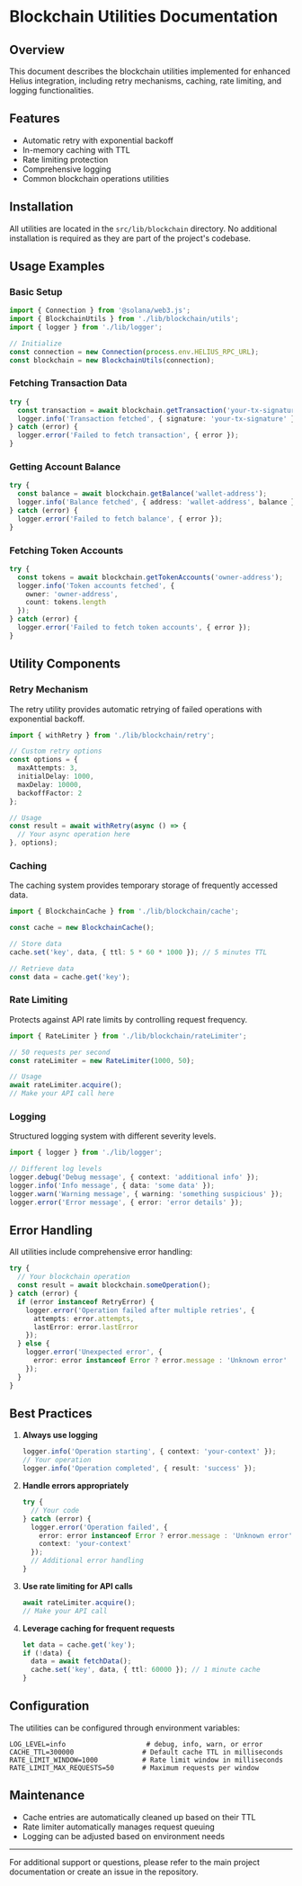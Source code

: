 # Blockchain Utilities Documentation

## Overview
This document describes the blockchain utilities implemented for enhanced Helius integration, including retry mechanisms, caching, rate limiting, and logging functionalities.

## Features
- Automatic retry with exponential backoff
- In-memory caching with TTL
- Rate limiting protection
- Comprehensive logging
- Common blockchain operations utilities

## Installation
All utilities are located in the `src/lib/blockchain` directory. No additional installation is required as they are part of the project's codebase.

## Usage Examples

### Basic Setup
```typescript
import { Connection } from '@solana/web3.js';
import { BlockchainUtils } from './lib/blockchain/utils';
import { logger } from './lib/logger';

// Initialize
const connection = new Connection(process.env.HELIUS_RPC_URL);
const blockchain = new BlockchainUtils(connection);
```

### Fetching Transaction Data
```typescript
try {
  const transaction = await blockchain.getTransaction('your-tx-signature');
  logger.info('Transaction fetched', { signature: 'your-tx-signature' });
} catch (error) {
  logger.error('Failed to fetch transaction', { error });
}
```

### Getting Account Balance
```typescript
try {
  const balance = await blockchain.getBalance('wallet-address');
  logger.info('Balance fetched', { address: 'wallet-address', balance });
} catch (error) {
  logger.error('Failed to fetch balance', { error });
}
```

### Fetching Token Accounts
```typescript
try {
  const tokens = await blockchain.getTokenAccounts('owner-address');
  logger.info('Token accounts fetched', { 
    owner: 'owner-address', 
    count: tokens.length 
  });
} catch (error) {
  logger.error('Failed to fetch token accounts', { error });
}
```

## Utility Components

### Retry Mechanism
The retry utility provides automatic retrying of failed operations with exponential backoff.

```typescript
import { withRetry } from './lib/blockchain/retry';

// Custom retry options
const options = {
  maxAttempts: 3,
  initialDelay: 1000,
  maxDelay: 10000,
  backoffFactor: 2
};

// Usage
const result = await withRetry(async () => {
  // Your async operation here
}, options);
```

### Caching
The caching system provides temporary storage of frequently accessed data.

```typescript
import { BlockchainCache } from './lib/blockchain/cache';

const cache = new BlockchainCache();

// Store data
cache.set('key', data, { ttl: 5 * 60 * 1000 }); // 5 minutes TTL

// Retrieve data
const data = cache.get('key');
```

### Rate Limiting
Protects against API rate limits by controlling request frequency.

```typescript
import { RateLimiter } from './lib/blockchain/rateLimiter';

// 50 requests per second
const rateLimiter = new RateLimiter(1000, 50);

// Usage
await rateLimiter.acquire();
// Make your API call here
```

### Logging
Structured logging system with different severity levels.

```typescript
import { logger } from './lib/logger';

// Different log levels
logger.debug('Debug message', { context: 'additional info' });
logger.info('Info message', { data: 'some data' });
logger.warn('Warning message', { warning: 'something suspicious' });
logger.error('Error message', { error: 'error details' });
```

## Error Handling
All utilities include comprehensive error handling:

```typescript
try {
  // Your blockchain operation
  const result = await blockchain.someOperation();
} catch (error) {
  if (error instanceof RetryError) {
    logger.error('Operation failed after multiple retries', {
      attempts: error.attempts,
      lastError: error.lastError
    });
  } else {
    logger.error('Unexpected error', {
      error: error instanceof Error ? error.message : 'Unknown error'
    });
  }
}
```

## Best Practices

1. **Always use logging**
   ```typescript
   logger.info('Operation starting', { context: 'your-context' });
   // Your operation
   logger.info('Operation completed', { result: 'success' });
   ```

2. **Handle errors appropriately**
   ```typescript
   try {
     // Your code
   } catch (error) {
     logger.error('Operation failed', {
       error: error instanceof Error ? error.message : 'Unknown error',
       context: 'your-context'
     });
     // Additional error handling
   }
   ```

3. **Use rate limiting for API calls**
   ```typescript
   await rateLimiter.acquire();
   // Make your API call
   ```

4. **Leverage caching for frequent requests**
   ```typescript
   let data = cache.get('key');
   if (!data) {
     data = await fetchData();
     cache.set('key', data, { ttl: 60000 }); // 1 minute cache
   }
   ```

## Configuration
The utilities can be configured through environment variables:

```env
LOG_LEVEL=info                    # debug, info, warn, or error
CACHE_TTL=300000                 # Default cache TTL in milliseconds
RATE_LIMIT_WINDOW=1000           # Rate limit window in milliseconds
RATE_LIMIT_MAX_REQUESTS=50       # Maximum requests per window
```

## Maintenance
- Cache entries are automatically cleaned up based on their TTL
- Rate limiter automatically manages request queuing
- Logging can be adjusted based on environment needs

---

For additional support or questions, please refer to the main project documentation or create an issue in the repository.
